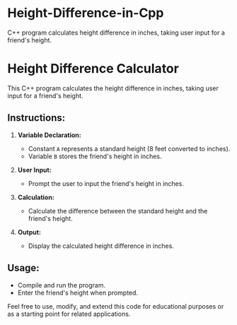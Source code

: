 # Height-Difference-in-Cpp
 C++ program calculates height difference in inches, taking user input for a friend's height.


# Height Difference Calculator

This C++ program calculates the height difference in inches, taking user input for a friend's height.

## Instructions:

1. **Variable Declaration:**
   - Constant `A` represents a standard height (8 feet converted to inches).
   - Variable `B` stores the friend's height in inches.

2. **User Input:**
   - Prompt the user to input the friend's height in inches.

3. **Calculation:**
   - Calculate the difference between the standard height and the friend's height.

4. **Output:**
   - Display the calculated height difference in inches.

## Usage:

- Compile and run the program.
- Enter the friend's height when prompted.

Feel free to use, modify, and extend this code for educational purposes or as a starting point for related applications.